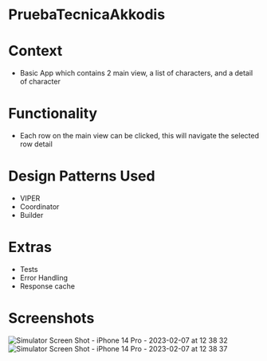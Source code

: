 # PruebaTecnicaAkkodis

# Context
- Basic App which contains 2 main view, a list of characters, and a detail of character

# Functionality
- Each row on the main view can be clicked, this will navigate the selected row detail

# Design Patterns Used
- VIPER
- Coordinator
- Builder

# Extras
- Tests
- Error Handling
- Response cache

# Screenshots
![Simulator Screen Shot - iPhone 14 Pro - 2023-02-07 at 12 38 32](https://user-images.githubusercontent.com/26376699/217235087-a99eae23-b11c-4517-98c6-1f6a87ab664c.png)
![Simulator Screen Shot - iPhone 14 Pro - 2023-02-07 at 12 38 37](https://user-images.githubusercontent.com/26376699/217235107-84a06601-d2b0-45db-8c84-3f73e2aff1e6.png)
